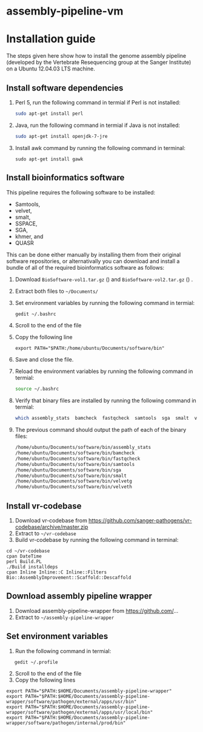# assembly-pipeline-vm


# Installation guide

The steps given here show how to install the genome assembly pipeline (developed by the Vertebrate Resequencing group at the Sanger Institute) on a Ubuntu 12.04.03 LTS machine.

## Install software dependencies

1. Perl 5, run the following command in termial if Perl is not installed:

    ```bash
    sudo apt-get install perl
    ```
    
2. Java, run the following command in termial if Java is not installed:

    ```bash
    sudo apt-get install openjdk-7-jre
    ```
    
3. Install awk command by running the following command in terminal:

    ```
    sudo apt-get install gawk 
    ```

## Install bioinformatics software

This pipeline requires the following software to be installed:
* Samtools,
* velvet, 
* smalt, 
* SSPACE, 
* SGA, 
* khmer, and
* QUASR

This can be done either manually by installing them from their original software repositories, or
alternativally you can download and install a bundle of all of the required bioinformatics software as follows:

1. Download `BioSoftware-vol1.tar.gz` () and `BioSoftware-vol2.tar.gz` () .
2. Extract both files to `~/Documents/`
3. Set environment variables by running the following command in termial:

    ```bash
   gedit ~/.bashrc
    ```
    
4. Scroll to the end of the file
5. Copy the following line

    ```
    export PATH="$PATH:/home/ubuntu/Documents/software/bin"
    ```

6. Save and close the file.
7. Reload the environment variables by running the following command in termial:

    ```bash
    source ~/.bashrc
    ```
8. Verify that binary files are installed by running the following command in termial:

    ```bash
    which assembly_stats  bamcheck  fastqcheck  samtools  sga  smalt  velvetg  velveth 
    ```
9. The previous command should output the path of each of the binary files:
    ```bash
    /home/ubuntu/Documents/software/bin/assembly_stats
    /home/ubuntu/Documents/software/bin/bamcheck
    /home/ubuntu/Documents/software/bin/fastqcheck
    /home/ubuntu/Documents/software/bin/samtools
    /home/ubuntu/Documents/software/bin/sga
    /home/ubuntu/Documents/software/bin/smalt
    /home/ubuntu/Documents/software/bin/velvetg
    /home/ubuntu/Documents/software/bin/velveth
    ```


## Install vr-codebase

1. Download vr-codebase from https://github.com/sanger-pathogens/vr-codebase/archive/master.zip
2. Extract to `~/vr-codebase`
3. Build vr-codebase by running the following command in terminal:
```
cd ~/vr-codebase
cpan DateTime
perl Build.PL
./Build installdeps
cpan Inline Inline::C Inline::Filters Bio::AssemblyImprovement::Scaffold::Descaffold
```


## Download assembly pipeline wrapper

1. Download assembly-pipeline-wrapper from https://github.com/...
2. Extract to `~/assembly-pipeline-wrapper`


## Set environment variables

1. Run the following command in termial:
```bash
   gedit ~/.profile
```
2. Scroll to the end of the file
3. Copy the following lines
```
export PATH="$PATH:$HOME/Documents/assembly-pipeline-wrapper"
export PATH="$PATH:$HOME/Documents/assembly-pipeline-wrapper/software/pathogen/external/apps/usr/bin"
export PATH="$PATH:$HOME/Documents/assembly-pipeline-wrapper/software/pathogen/external/apps/usr/local/bin"
export PATH="$PATH:$HOME/Documents/assembly-pipeline-wrapper/software/pathogen/internal/prod/bin"
```

